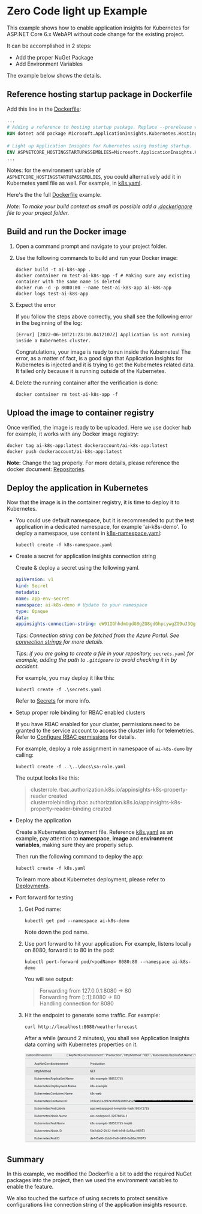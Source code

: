 # Zero Code light up Example

This example shows how to enable application insights for Kubernetes for ASP.NET Core 6.x WebAPI without code change for the existing project.

It can be accomplished in 2 steps:

* Add the proper NuGet Package
* Add Environment Variables

The example below shows the details.

## Reference hosting startup package in Dockerfile

Add this line in the [Dockerfile](./dockerfile):

```dockerfile
...
# Adding a reference to hosting startup package. Replace --prerelease with the target version of the package you want to use.
RUN dotnet add package Microsoft.ApplicationInsights.Kubernetes.HostingStartup --prerelease

# Light up Application Insights for Kubernetes using hosting startup.
ENV ASPNETCORE_HOSTINGSTARTUPASSEMBLIES=Microsoft.ApplicationInsights.Kubernetes.HostingStartup
...
```

Notes: for the environment variable of `ASPNETCORE_HOSTINGSTARTUPASSEMBLIES`, you could alternatively add it in Kubernetes yaml file as well. For example, in [k8s.yaml](./k8s.yaml).

Here's the the full [Dockerfile](./dockerfile) example.

*Note: To make your build context as small as possible add a [.dockerignore](./.dockerignore) file to your project folder.*

## Build and run the Docker image

1. Open a command prompt and navigate to your project folder.

1. Use the following commands to build and run your Docker image:

    ```shell
    docker build -t ai-k8s-app .
    docker container rm test-ai-k8s-app -f # Making sure any existing container with the same name is deleted
    docker run -d -p 8080:80 --name test-ai-k8s-app ai-k8s-app
    docker logs test-ai-k8s-app
    ```

1. Expect the error

    If you follow the steps above correctly, you shall see the following error in the beginning of the log:

    ```shell
    [Error] [2022-06-10T21:23:10.0412107Z] Application is not running inside a Kubernetes cluster.
    ```

    Congratulations, your image is ready to run inside the Kubernetes! The error, as a matter of fact, is a good sign that Application Insights for Kubernetes is injected and it is trying to get the Kubernetes related data. It failed only because it is running outside of the Kubernetes.

1. Delete the running container after the verification is done:

    ```shell
    docker container rm test-ai-k8s-app -f
    ```

## Upload the image to container registry

Once verified, the image is ready to be uploaded. Here we use docker hub for example, it works with any Docker image registry:

```shell
docker tag ai-k8s-app:latest dockeraccount/ai-k8s-app:latest
docker push dockeraccount/ai-k8s-app:latest
```

**Note:** Change the tag properly. For more details, please reference the docker document: [Repositories](https://docs.docker.com/docker-hub/repos/).

## Deploy the application in Kubernetes

Now that the image is in the container registry, it is time to deploy it to Kubernetes.

* You could use default namespace, but it is recommended to put the test application in a dedicated namespace, for example 'ai-k8s-demo'. To deploy a namespace, use content in [k8s-namespace.yaml](../k8s-namespace.yaml):

    ```
    kubectl create -f k8s-namespace.yaml
    ```

* Create a secret for application insights connection string

    Create & deploy a secret using the following yaml.

    ```yaml
    apiVersion: v1
    kind: Secret
    metadata:
    name: app-env-secret
    namespace: ai-k8s-demo # Update to your namespace
    type: Opaque
    data:
    appinsights-connection-string: eW91IGhhdmUgdG8gZG8gdGhpcywgZG9uJ3QgeW91Pw==   #Base64 encoded connection string.
    ```
    _Tips: Connection string can be fetched from the Azure Portal. See [connection strings](https://docs.microsoft.com/en-us/azure/azure-monitor/app/sdk-connection-string?tabs=net) for more details._

    _Tips: if you are going to create a file in your repository, `secrets.yaml` for example, adding the path to `.gitignore` to avoid checking it in by accident._

    For example, you may deploy it like this:

    ```shell
    kubectl create -f .\secrets.yaml
    ```

    Refer to [Secrets](https://kubernetes.io/docs/concepts/configuration/secret/) for more info.

* Setup proper role binding for RBAC enabled clusters

    If you have RBAC enabled for your cluster, permissions need to be granted to the service account to access the cluster info for telemetries. Refer to [Configure RBAC permissions](../../docs/configure-rbac-permissions.md) for details.

    For example, deploy a role assignment in namespace of `ai-k8s-demo` by calling:

    ```shell
    kubectl create -f ..\..\docs\sa-role.yaml
    ```

    The output looks like this:

    > clusterrole.rbac.authorization.k8s.io/appinsights-k8s-property-reader created  
    clusterrolebinding.rbac.authorization.k8s.io/appinsights-k8s-property-reader-binding created

* Deploy the application

    Create a Kubernetes deployment file. Reference [k8s.yaml](k8s.yaml) as an example, pay attention to **namespace**, **image** and **environment variables**, making sure they are properly setup.

    Then run the following command to deploy the app:

    ```shell
    kubectl create -f k8s.yaml
    ```

    To learn more about Kubernetes deployment, please refer to [Deployments](https://kubernetes.io/docs/concepts/workloads/controllers/deployment/).

* Port forward for testing

    1. Get Pod name:
        
        ```shell
        kubectl get pod --namespace ai-k8s-demo
        ```
        Note down the pod name.

    2. Use port forward to hit your application. For example, listens locally on 8080, forward it to 80 in the pod:

        ```shell
        kubectl port-forward pod/<podName> 8080:80 --namespace ai-k8s-demo
        ```
    
        You will see output:

        > Forwarding from 127.0.0.1:8080 -> 80  
        Forwarding from [::1]:8080 -> 80  
        Handling connection for 8080

    3. Hit the endpoint to generate some traffic. For example:

        ```
        curl http://localhost:8080/weatherforecast
        ```
        
        After a while (around 2 minutes), you shall see Application Insights data coming with Kubernetes properties on it.


        ![Application Insights Events with Kubernetes Properties](./.media/AI_K8s_Properties.png)

## Summary

In this example, we modified the Dockerfile a bit to add the required NuGet packages into the project, then we used the environment variables to enable the feature.

We also touched the surface of using secrets to protect sensitive configurations like connection string of the application insights resource.
